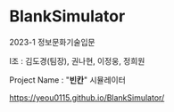 # BlankSimulator
2023-1 정보문화기술입문

I조 : 김도경(팀장), 권나현, 이정웅, 정희원


Project Name : "__빈칸__" 시뮬레이터

https://yeou0115.github.io/BlankSimulator/
